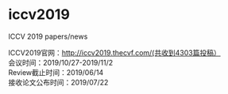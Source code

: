 # iccv2019
ICCV 2019 papers/news<br>

ICCV2019官网：http://iccv2019.thecvf.com/(共收到4303篇投稿）<br>
会议时间：2019/10/27-2019/11/2<br>
Review截止时间：2019/06/14<br>
接收论文公布时间：2019/07/22<br>
